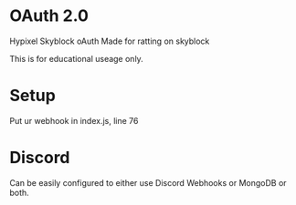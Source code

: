 # OAuth 2.0
Hypixel Skyblock oAuth
Made for ratting on skyblock

This is for educational useage only.

# Setup
Put ur webhook in index.js, line 76


# Discord
Can be easily configured to either use Discord Webhooks or MongoDB or both.

